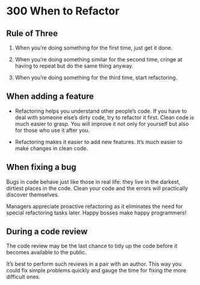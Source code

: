 # 300 When to Refactor

## Rule of Three
1. When you’re doing something for the first time, just get it done.

2. When you’re doing something similar for the second time, cringe at having to repeat but do the same thing anyway.

3. When you’re doing something for the third time, start refactoring.

## When adding a feature
- Refactoring helps you understand other people’s code. If you have to deal with someone else’s dirty code, try to refactor it first. Clean code is much easier to grasp. You will improve it not only for yourself but also for those who use it after you.

- Refactoring makes it easier to add new features. It’s much easier to make changes in clean code.

## When fixing a bug
Bugs in code behave just like those in real life: they live in the darkest, dirtiest places in the code. Clean your code and the errors will practically discover themselves.

Managers appreciate proactive refactoring as it eliminates the need for special refactoring tasks later. Happy bosses make happy programmers!

## During a code review
The code review may be the last chance to tidy up the code before it becomes available to the public.

It’s best to perform such reviews in a pair with an author. This way you could fix simple problems quickly and gauge the time for fixing the more difficult ones.
